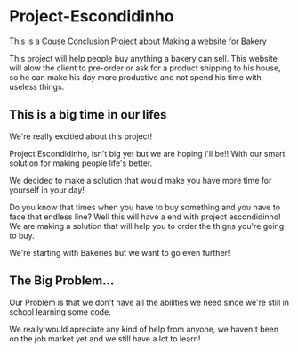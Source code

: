 # Project-Escondidinho
This is a Couse Conclusion Project about Making a website for Bakery

This project will help people buy anything a bakery can sell. This website will alow the client to
pre-order or ask for a product shipping to his house, so he can make his day more productive and not
spend his time with useless things.
<h2> This is a big time in our lifes</h2>
<p> We're really excitied about this project!</p>
<p> Project Escondidinho, isn't big yet but we are hoping i'll be!! With our smart solution for making people life's better.<p>We decided to make a solution that would make you have more time for yourself in your day!</p>
<p> Do you know that times when you have to buy something and you have to face that endless line? Well this will have a end with project escondidinho! We are making a solution that will help you to order the thigns you're going to buy.<p> We're starting with Bakeries but we want to go even further!

<h2> The Big Problem...</h2>
<p>Our Problem is that we don't have all the abilities we need since we're still in school learning some code.</p>
<p>We really would apreciate any kind of help from anyone, we haven't been on the job market yet and we still have a lot to learn!</p>
